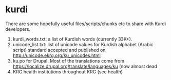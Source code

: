 # kurdi
There are some hopefully useful files/scripts/chunks etc to share with Kurdi developers. 

1. kurdi_words.txt: a list of Kurdish words (currently 33K+).
2. unicode_list.txt: list of unicode values for Kurdish alphabet (Arabic script) standard accepted and published on http://unicode.ekrg.org/ku_unicodes.html
3. ku.po for Drupal. Most of the translations come from https://localize.drupal.org/translate/languages/ku (now almost dead
4. KRG health institutions throughout KRG (see health)
